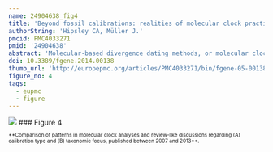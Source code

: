 ```yaml
---
name: 24904638_fig4
title: 'Beyond fossil calibrations: realities of molecular clock practices in evolutionary biology.'
authorString: 'Hipsley CA, Müller J.'
pmcid: PMC4033271
pmid: '24904638'
abstract: 'Molecular-based divergence dating methods, or molecular clocks, are the primary neontological tool for estimating the temporal origins of clades. While the appropriate use of vertebrate fossils as external clock calibrations has stimulated heated discussions in the paleontological community, less attention has been given to the quality and implementation of other calibration types. In lieu of appropriate fossils, many studies rely on alternative sources of age constraints based on geological events, substitution rates and heterochronous sampling, as well as dates secondarily derived from previous analyses. To illustrate the breadth and frequency of calibration types currently employed, we conducted a literature survey of over 600 articles published from 2007 to 2013. Over half of all analyses implemented one or more fossil dates as constraints, followed by geological events and secondary calibrations (15% each). Vertebrate taxa were subjects in nearly half of all studies, while invertebrates and plants together accounted for 43%, followed by viruses, protists and fungi (3% each). Current patterns in calibration practices were disproportionate to the number of discussions on their proper use, particularly regarding plants and secondarily derived dates, which are both relatively neglected in methodological evaluations. Based on our survey, we provide a comprehensive overview of the latest approaches in clock calibration, and outline strengths and weaknesses associated with each. This critique should serve as a call to action for researchers across multiple communities, particularly those working on clades for which fossil records are poor, to develop their own guidelines regarding selection and implementation of alternative calibration types. This issue is particularly relevant now, as time-calibrated phylogenies are used for more than dating evolutionary origins, but often serve as the backbone of investigations into biogeography, diversity dynamics and rates of phenotypic evolution.'
doi: 10.3389/fgene.2014.00138
thumb_url: 'http://europepmc.org/articles/PMC4033271/bin/fgene-05-00138-g0004.gif'
figure_no: 4
tags:
  - eupmc
  - figure
---
```

<img src='http://europepmc.org/articles/PMC4033271/bin/fgene-05-00138-g0004.jpg' style='max-height: 300px'>
### Figure 4
<p style='font-size: 10px;'>**Comparison of patterns in molecular clock analyses and review-like discussions regarding (A) calibration type and (B) taxonomic focus, published between 2007 and 2013**.</p>